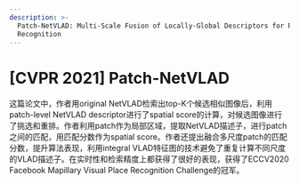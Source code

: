 ```yaml
---
description: >-
  Patch-NetVLAD: Multi-Scale Fusion of Locally-Global Descriptors for Place
  Recognition
---
```


# \[CVPR 2021] Patch-NetVLAD

这篇论文中，作者用original NetVLAD检索出top-K个候选相似图像后，利用patch-level NetVLAD descriptor进行了spatial score的计算，对候选图像进行了挑选和重排。作者利用patch作为局部区域，提取NetVLAD描述子，进行patch之间的匹配，用匹配分数作为spatial score。作者还提出融合多尺度patch的匹配分数，提升算法表现，利用integral VLAD特征图的技术避免了重复计算不同尺度的VLAD描述子。在实时性和检索精度上都获得了很好的表现，获得了ECCV2020 Facebook Mapillary Visual Place Recognition Challenge的冠军。
